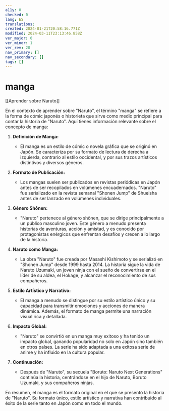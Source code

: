 ```yaml
---
a11y: 0
checked: 0
lang: ES
translations: 
created: 2024-01-21T20:58:16.771Z
modified: 2024-03-11T23:13:46.858Z
ver_major: 0
ver_minor: 1
ver_rev: 20
nav_primary: []
nav_secondary: []
tags: []
---
```

# manga

[[Aprender sobre Naruto]]

En el contexto de aprender sobre "Naruto", el término "manga" se refiere a la forma de cómic japonés o historieta que sirve como medio principal para contar la historia de "Naruto". Aquí tienes información relevante sobre el concepto de manga:

1. **Definición de Manga:**
   - El manga es un estilo de cómic o novela gráfica que se originó en Japón. Se caracteriza por su formato de lectura de derecha a izquierda, contrario al estilo occidental, y por sus trazos artísticos distintivos y diversos géneros.

2. **Formato de Publicación:**
   - Los mangas suelen ser publicados en revistas periódicas en Japón antes de ser recopilados en volúmenes encuadernados. "Naruto" fue serializado en la revista semanal "Shonen Jump" de Shueisha antes de ser lanzado en volúmenes individuales.

3. **Género Shōnen:**
   - "Naruto" pertenece al género shōnen, que se dirige principalmente a un público masculino joven. Este género a menudo presenta historias de aventuras, acción y amistad, y es conocido por protagonistas enérgicos que enfrentan desafíos y crecen a lo largo de la historia.

4. **Naruto como Manga:**
   - La obra "Naruto" fue creada por Masashi Kishimoto y se serializó en "Shonen Jump" desde 1999 hasta 2014. La historia sigue la vida de Naruto Uzumaki, un joven ninja con el sueño de convertirse en el líder de su aldea, el Hokage, y alcanzar el reconocimiento de sus compañeros.

5. **Estilo Artístico y Narrativo:**
   - El manga a menudo se distingue por su estilo artístico único y su capacidad para transmitir emociones y acciones de manera dinámica. Además, el formato de manga permite una narración visual rica y detallada.

6. **Impacto Global:**
   - "Naruto" se convirtió en un manga muy exitoso y ha tenido un impacto global, ganando popularidad no solo en Japón sino también en otros países. La serie ha sido adaptada a una exitosa serie de anime y ha influido en la cultura popular.

7. **Continuación:**
   - Después de "Naruto", su secuela "Boruto: Naruto Next Generations" continúa la historia, centrándose en el hijo de Naruto, Boruto Uzumaki, y sus compañeros ninjas.

En resumen, el manga es el formato original en el que se presentó la historia de "Naruto". Su formato único, estilo artístico y narrativa han contribuido al éxito de la serie tanto en Japón como en todo el mundo.